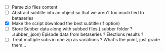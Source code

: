 - [ ] Parse zip files content
- [ ] Abstract subtitle into an object so that we aren't too much tied to betaseries
- [x] Make the script download the best subtitle (if option)
- [ ] Store Subber data along with subbed files (.subber folder ? .subber_<filename>.json)
      Episode data from betaseries ?
      Elections results ?
- [ ] Treat multiple subs in one zip as variations ? What's the point, just grade them...

